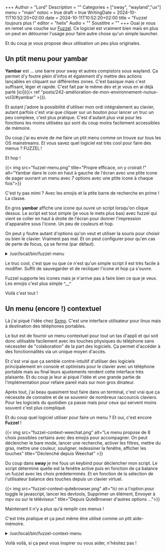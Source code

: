 +++
Author = "Lord"
Description = ""
Categories = ["sway", "wayland","ux"]
menu = "main"
notoc = true
draft = true
WritingDate = 2024-10-11T10:52:20+02:00
date = 2024-10-11T10:52:20+02:00
title = "Fuzzel toujours plus !"
editor = "helix"
Audio = ""
Soustitre = ""
+++
Ouai je vous en remet une couche sur [Fuzzel](https://codeberg.org/dnkl/fuzzel/).
Ce logiciel est vraiment bien mais en plus on peut en détourner l'usage pour faire autre chose qu'un simple launcher.

Et du coup je vous propose deux utilisation un peu plus originales.

## Un ptit menu pour yambar

**Yambar** est … une barre pour sway et autres compistors sous wayland.
Ça permet d'y foutre plein d'infos et également d'y mettre des actions lançables en cliquant sur différentes zones.
C'est basique mais c'est suffisant, léger et rapide.
C'est fait par le même dev et je vous en ai déjà parlé [ici]({{< ref "posts/242-amélioration-de-mon-environnement-nunux-vol3/#yambar" >}}).

Et autant j'adore la possibilité d'utiliser mon ordi intégralement au clavier, autant parfois c'est vrai que cliquer sur un bouton pour lancer un truc un peu complexe, c'est plus pratique.
C'est d'autant plus vrai pour les fonctions les moins utilisées qui sont du coup moins facilement accessibles de mémoire.

Du coup j'ai eu envie de me faire un ptit menu comme on trouve sur tous les OS mainstreams.
Et vous savez quel logiciel est très cool pour faire des menus ?
FUZZEL !

Et hop !

{{< img src="fuzzel-menu.png" title="Propre efficace, on y croirait !" alt="Yambar dans le coin en haut à gauche de l'écran avec une ptite icone de pager ouvrant un menu avec 7 options avec une ptite icone à chaque fois">}}

C'est ty pas mimi ?
Avec les emojis et la ptite barre de recherche en prime !
La classe.

En gros **yambar** affiche une icone qui ouvre un script lorsqu'on clique dessus.
Le script est tout simple (je vous le mets plus bas) avec fuzzel qui vient se coller en haut à droite de l'écran pour donner l'impression d'apparaitre sous l'icone.
Un peu de couleurs et hop.

On peut y foutre autant d'options qu'on veut et utiliser la souris pour choisir ou bien le clavier.
Vraiment pas mal.
Et on peut configurer pour qu'en cas de perte de focus, ça se ferme (par défaut).

<details><summary>/usr/local/bin/fuzzel-menu</summary>

{{< highlight shell "linenos=table">}}

#! /bin/sh

# Bordel pour l'audio
SINK=$(pw-dump | jq  -r '.[] | select(.info.props["media.class"] == "Audio/Sink") | (.id | tostring) + ":" + .info.props["node.description"]' | grep Family)
IFS=: read -r SINK_ID SINK_DESCRIPTION <<< "$SINK"



choice1=$(printf "🌅 Luminosité ++
🌇 Luminosité -- 
🔈 Enceintes 
🎧 Casque 
📷 Screenshot
📸 Region Screenshot 
📼 Twitch "\
| fuzzel --dmenu  --config=/dev/null --index --anchor=top-right --horizontal-pad=10 --lines 7 --width 25 --background=282136fa --text-color=cdcdcdfa --selection-text-color=222222ff --border-color=bbbbbbff)

case "$choice1" in

  "0")
    # Monter la luminosité de l'écran
    ddcutil setvcp 10 + 10 --display 2 --sleep-multiplier 0.2
    return
  ;;

  "1")
    # Baisser la luminosité de l'écran
    ddcutil setvcp 10 - 10 --display 2 --sleep-multiplier 0.2
    return
  ;;

  "2")
    # Changer la route du sink par défaut pour les enceintes
    wpctl set-route $SINK_ID 3
    return
  ;;

  "3")
    # Changer la route du sink par défaut pour le casque
    wpctl set-route $SINK_ID 4
    return
  ;;

  "4")
    # Prendre un screenshot de tout l'écran
    sleep 0.3
    grim /tmp/screenshot-$(date +%Y-%m-%d-%H:%M:%S).png
    return
  ;;

  "5")
    # Prendre un screenshot d'une région de l'écran
    slurp | grim -g - /tmp/screenshot-$(date +%Y-%m-%d-%H:%M:%S).png
    return
  ;;

  "6")
    # Démarrer le menu twitch
    fuzzel-twitch
    return
  ;;
esac

{{< / highlight >}}

Bon pour la partie audio j'avais des bouts en plus pour choper le numéro de route mais je me suis rendu compte que c'était fixe, donc pas besoin de complexifier plus que ça.

</details>

Le truc cool, c'est que vu que ce n'est qu'un simple script il est très facile à modifier.
Suffit de sauvegarder et de recliquer l'icone et hop ça s'ouvre.

Fuzzel supporte les icones mais je n'arrive pas à faire bien ce que je veux.
Les emojis c'est plus simple ^__^

Voilà c'est tout !

## Un menu (encore !) contextuel
Là j'ai piqué l'idée chez [Sxmo](https://sxmo.org/).
C'est une interface utilisateur pour linux mais à destination des téléphones portables.

Le but est de fournir un menu contextuel pour tout un tas d'appli et qui soit donc utilisable facilement avec les touches physiques du téléphone sans nécessiter de "colaboration" de la part des logiciels.
Ça permet d'accéder à des fonctionnalités via un unique moyen d'accès.

Et c'est vrai que ça semble contre-intuitif d'utiliser des logiciels principalement en console et optimisés pour le clavier avec un téléphone portable mais au final leurs ajustements rendent cette interface très plaisante.
Et du coup je leur ai piqué l'idée et une grande partie de l'implémentation pour refaire pareil mais sur mon gros dinateur.

Après tout, j'ai beau quasiment tout faire dans un terminal, c'est vrai que ça nécessite de connaitre et de se souvenir de nombreux raccourcis claviers.
Pour les logiciels du quotidien ça passe mais pour ceux qui servent moins souvent c'est plus compliqué.

Et du coup quel logiciel utiliser pour faire un menu ?
Et oui, c'est encore **Fuzzel** !

{{< img src="fuzzel-context-weechat.png" alt="Le menu propose de 8 choix possibles certains avec des emojis pour accompagner. On peut déclencher le bare mode, lancer une recherche, activer les filtres, mettre du gras, mettre une couleur, souligner, redessiner la fenêtre, afficher les touches" title="Déclenché depuis Weechat" >}}

Du coup dans **sway** je me fous un keybind pour déclencher mon script.
Le script détermine quelle est la fenêtre active puis en fonction de ça balance un fuzzel avec les choix prédeterminés.
Et en fonction de la sélection de l'utilisateur balance des touches depuis un clavier virtuel.

{{< img src="fuzzel-context-qutebrowser.png" alt="Ici on a l'option pour toggle le javascript, lancer les devtools, Supprimer un élément, Envoyer à mpv ou sur le téléviseur." title="Depuis QuteBrowser d'autres options …">}}

Maintenant il n'y a plus qu'à remplir ces menus !

C'est très pratique et ça peut même être utilisé comme un ptit aide-mémoire.

<details><summary>/usr/local/bin/fuzzel-context-menu</summary>

{{< highlight shell >}}


#! /bin/sh

FUZZEL_OPTS="--config=/dev/null --index --dmenu --background=282136fa --text-color=cdcdcdfa --selection-text-color=222222ff --border-color=bbbbbbff"

sway_focused_app() {
	swaymsg -t get_tree | jq -r '
			recurse(.nodes[]) |
			select(.focused == true) |
			{
				app_id: (if .app_id != null then
						.app_id
					else
						.window_properties.class
					end),
				name: .name,
			} |
			select(.app_id != null and .name != null) |
			.app_id
		'
}

sway_focused_title() {
	swaymsg -t get_tree | jq -r '
			recurse(.nodes[]) |
			select(.focused == true) |
			{
				app_id: (if .app_id != null then
						.app_id
					else
						.window_properties.class
					end),
				name: .name,
			} |
			select(.app_id != null and .name != null) |
			.name
		'
}


APP=$(sway_focused_app)
TITLE=$(sway_focused_title)
# CLI_APP=$(print "%s" "$TITLE" | cut -d' ' -f1)

# DEBUG
# fuzzel --dmenu --placeholder="APP [$APP] --- title [$TITLE]"


#############################
# Applis console uniquement #
#############################

if [ "$APP" = "foot" ]; then
	case "$TITLE" in

		hx*)
			PLACEHOLDER="📙 Helix"
		  TO_FUZZEL="
				Sélectionner paragraphe (mip) @ -k Escape mip
				Choisir sélecteur (s\|)       @ s\\\| -k Return
				Aligner (&)                   @ \&
				Supprimer les curseurs (,)    @ ,
			"
	  ;;

		rtorrent*)
		  PLACEHOLDER="🏴‍☠️rTorrent"
		  TO_FUZZEL="
				➕ Ajouter un torrent         @ -k backspace
				🚀 Démarrer un torrent        @ -M Ctrl s
				✋ Stopper un torrent         @ -M Ctrl d
				⛔ Quitter rTorrent           @ -M Ctrl q
			"
		;;

		top*)
      PLACEHOLDER="🧑‍💻Top"
			TO_FUZZEL="
				🪟 Changer de fenêtre (g)     @ g
				🔎 Chercher (L)               @ L
				🚩 Signal (k)                 @ k
				🆘 Aide (h)                   @ h
			"
		;;
		
		# Weechat
    "ssh zc")
		  PLACEHOLDER="💬 WeeChatX"
		  TO_FUZZEL="
				🫦 Bare Mode\0icon\x1fweechat @ -M Alt l
				🔎 Rechercher                 @ -M Ctrl r
				🔀 Toggle filters             @ -M Alt =
				🎨 Gras                       @ -M Ctrl b
				🎨 Color                      @ -M Ctrl v
				🎨 Underline                  @ -M Ctrl _
				🖌️ Redraw                     @ -M Ctrl l
				🔑 Show Key                   @ -M alt k
				
			"
		;;

    Yazi*)
			PLACEHOLDER="📂 Yazi"
			TO_FUZZEL="
				Copy (y)                      @ y
				✂️ Cut (x)                    @ x
				Paste (p)                     @ p
				Rename (r)                    @ r
				🔍 Find (/)                   @ / 
			"

		;;

		*)
		  PLACEHOLDER="🦶 Foot"
		  TO_FUZZEL="
				🔍 Zoom ++                    @ -M Ctrl +
				🔎 Zoom --                    @ -M Ctrl -
				🌐 URL Mode                   @ -M Ctrl -M Shift -k o
				🕶️ Search                     @ -M Ctrl -M Shift -k r
			"
		;;
	esac
fi

case "$APP" in

  "mpv")
	  PLACEHOLDER="📼 MPV"
	  TO_FUZZEL="
			⏯️ Pause                        @ -k Space
			🔇 Mute                         @ m
			ℹ️ Infos                        @ i
			🚀 Toggle hwdec                 @ -M Ctrl h
		"
	;;

  "org.qutebrowser.qutebrowser")
	  PLACEHOLDER="🌎 QuteBrowser"
    TO_FUZZEL="
			💲Toggle JS                     @ -k Escape tsh
			🛠️Devtools                      @ -k Escape :devtools -k Return
			🔪Delete                        @ -k Escape -M Shift F -m Shift -s 100 k
			📼To MPV                        @ -k Escape -M Shift F -m Shift -s 100 m
			📺To TV                         @ -k Escape -M Shift F -m Shift -s 100 t
		"
	;;

esac

if [ -z "$TO_FUZZEL" ]; then
  echo "Pas trouvé l'appli, désolé" | fuzzel --dmenu
	exit  
fi


CHOICES="$(printf "%s" "$TO_FUZZEL" | sed '/^[[:space:]]*$/d' | awk '{$1=$1};1')"
LINE_NUMBER=$(printf "%s\n" "$CHOICES" | wc --lines)
MAX_LINE_NUMBER=$(( $LINE_NUMBER < 10 ? $LINE_NUMBER : 10 ))
PICKED_LINE="$(echo -e "$CHOICES" |cut -d'@' -f1 | fuzzel --dmenu --index --placeholder="$PLACEHOLDER" --lines="$MAX_LINE_NUMBER")"
# Pas de choix fait par l'utilisateur.
if [ "$PICKED_LINE" == "" ]; then
 exit
fi
ACTION="$(printf "%s" "$CHOICES" | cut -d'@' -f2 | awk NR==$PICKED_LINE+1  )"

# DEBUG
# printf "PICKED Line : [%s]" "$PICKED_LINE"
# printf "ACTION : [%s]" "$ACTION"
# printf "Sending :[wtype %s]" "$ACTION" 


wtype $ACTION


{{< / highlight >}}

</details>

Voilà voilà, si ça peut vous inspirer ou vous aider, n'hésitez pas !
